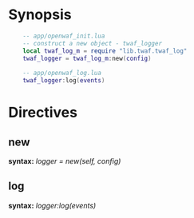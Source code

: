 Synopsis
========
```lua
    -- app/openwaf_init.lua
    -- construct a new object - twaf_logger
    local twaf_log_m = require "lib.twaf.twaf_log"
    twaf_logger = twaf_log_m:new(config)
    
    -- app/openwaf_log.lua
    twaf_logger:log(events)
```


Directives
==========
new
---
**syntax:** *logger = new(self, config)*

log
---
**syntax:** *logger:log(events)*
